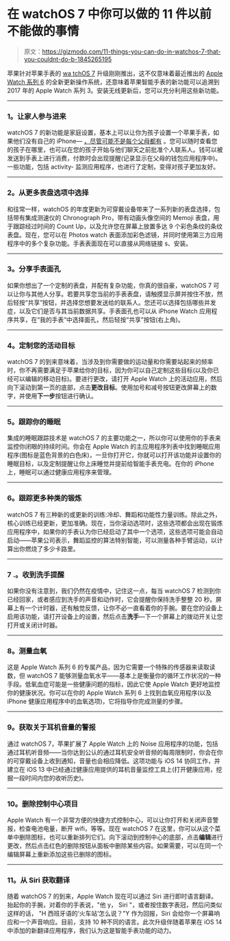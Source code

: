 # 在 watchOS 7 中你可以做的 11 件以前不能做的事情

> 原文：<https://gizmodo.com/11-things-you-can-do-in-watchos-7-that-you-couldnt-do-b-1845265195>

苹果针对苹果手表的 [wa tchOS 7](https://gizmodo.com/watchos-7-is-the-dystopian-software-upgrade-i-didnt-kno-1844500201) 升级刚刚推出，这不仅意味着最近推出的 [Apple Watch 系列 6](https://gizmodo.com/the-best-smartwatch-you-can-buy-is-also-an-underwhelmin-1845203547) 的全新更新操作系统，还意味着苹果智能手表的新功能可以追溯到 2017 年的 Apple Watch 系列 3。安装无线更新后，您可以充分利用这些新功能。



* * *

### **1。让家人参与进来**

watchOS 7 的新功能是家庭设置，基本上可以让你为孩子设置一个苹果手表，如果他们没有自己的 iPhone— [，尽管可能不是每个父母都有](https://gizmodo.com/parents-agree-dont-give-your-kids-an-apple-watch-1845096602) 。您可以随时查看您的孩子在哪里，也可以在您的孩子开始与他们聊天之前批准个人联系人。钱可以被发送到手表上进行消费，付款时会出现提醒(记录显示在父母的钱包应用程序中)。一些功能，包括 activity- 监测应用程序，也进行了定制，变得对孩子更加友好。

* * *

### **2。从更多表盘选项中选择**

和往常一样，watchOS 的年度更新为可穿戴设备带来了一系列新的表盘选择，包括带有集成测速仪的 Chronograph Pro，带有动画头像空间的 Memoji 表盘，用于跟踪经过时间的 Count Up，以及允许您在屏幕上放置多达 9 个彩色条纹的条纹表盘。现在，您可以在 Photos watch 表面添加彩色滤镜，并同时使用第三方应用程序中的多个复杂功能。手表表面现在可以直接从网络链接 s、安装。

* * *

### **3。分享手表面孔**

如果你想出了一个定制的表盘，并配有复杂功能，你真的很自豪，watchOS 7 可以让你与其他人分享。若要共享您当前的手表表盘，请触摸显示屏并按住不放，然后轻按“共享”按钮，并选择您想要发送给的联系人。您还可以选择包括哪些并发症，以及它们是否与其当前数据共享。手表面孔也可以从 iPhone Watch 应用程序共享，在“我的手表”中选择面孔，然后轻按“共享”按钮(右上角)。

* * *

### **4。定制您的活动目标**

watchOS 7 的到来意味着，当涉及到你需要做的运动量和你需要站起来的频率时，你不再需要满足于苹果给你的目标，因为你可以自己定制这些目标(以及你已经可以编辑的移动目标)。要进行更改，请打开 Apple Watch 上的活动应用，然后向下滚动到第一页的底部，点击**更改目标**。使用加号和减号按钮更改屏幕上的数字，并使用**下一步**按钮进行确认。

* * *

### **5。跟踪你的睡眠**

集成的睡眠跟踪技术是 watchOS 7 的主要功能之一，所以你可以使用你的手表来监控你闭眼的持续时间。你会在 Apple Watch 的主应用程序列表中找到睡眠应用程序(图标是蓝色背景的白色床)，一旦你打开它，你就可以打开该功能并设置你的睡眠目标，以及定制提醒让你上床睡觉并提前给智能手表充电。在你的 iPhone 上，睡眠可以通过健康应用程序来管理。

* * *

### **6。跟踪更多种类的锻炼**

watchOS 7 有三种新的或更新的训练:冷却、舞蹈和功能性力量训练。除此之外，核心训练已经更新，更加准确。现在，当你滚动选项时，这些选项都会出现在锻炼应用程序中，如果你的手表认为你已经启动了其中一个选项，这些选项可能会自动启动——苹果公司表示，舞蹈监控的算法特别智能，可以测量各种手臂运动，以计算出你燃烧了多少卡路里。

* * *

### 7 .**。收到洗手提醒**

如果你没有注意到，我们仍然在疫情中，记住这一点，每当 watchOS 7 检测到你已经回家，或者感应到洗手的声音和动作时，它会提醒你保持洗手整整 20 秒。屏幕上有一个计时器，还有触觉反馈，让你不必一直看着你的手腕。要在您的设备上启用该功能，请打开设备上的设置，然后点击**洗手**—下一个屏幕上的拨动开关让您打开或关闭计时器。

* * *

### **8。测量血氧**

这是 Apple Watch 系列 6 的专属产品，因为它需要一个特殊的传感器来读取读数，但 watchOS 7 能够测量血氧水平——基本上是衡量你的循环工作状况的一种手段。低氧血症可能是一些健康问题的指标，因此它使 Apple Watch 更好地监控你的健康状况。你可以在你的 Apple Watch 系列 6 上找到血氧应用程序(以及 iPhone 健康应用程序中的血氧选项)，它将指导你完成测量的步骤。

* * *

### **9。获取关于耳机音量的警报**

通过 watchOS 7，苹果扩展了 Apple Watch 上的 Noise 应用程序的功能，包括通过耳机听音频——当你达到公认的通过耳机安全听音频的每周限制时，你会在你的可穿戴设备上收到通知，音量也会相应降低。这项功能与 iOS 14 协同工作，并建立在 iOS 13 中已经通过健康应用提供的耳机音量监控工具上(打开健康应用，挖掘一段时间内您的收听历史)。

* * *

### 10。删除控制中心项目

Apple Watch 有一个非常方便的快捷方式控制中心，可以让你打开和关闭声音警报，检查电池电量，断开 wifi，等等。现在 watchOS 7 在这里，你可以从这个菜单中删除图标，也可以重新排列它们。向下滚动到控制中心的底部，点击**编辑**进行更改，然后点击红色的删除按钮从面板中删除某些内容。如果需要，可以在同一个编辑屏幕上重新添加这些已删除的图标。

* * *

### **11。从 Siri 获取翻译**

随着 watchOS 7 的到来，Apple Watch 现在可以通过 Siri 进行即时语言翻译。抬起你的手腕，对着你的手表说，"他 y， Siri "，或者按住数字表冠，然后问类似这样的话， "H 西班牙语的‘火车站’怎么说？"Y 作为回报，Siri 会给你一个屏幕响应和一个声音响应。目前，支持 10 种不同的语言。此次升级伴随着苹果在 iOS 14 中添加的新翻译应用程序，我们认为这是智能手表功能的动力。